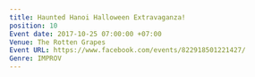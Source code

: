 ```yaml
---
title: Haunted Hanoi Halloween Extravaganza!
position: 10
Event date: 2017-10-25 07:00:00 +07:00
Venue: The Rotten Grapes
Event URL: https://www.facebook.com/events/822918501221427/
Genre: IMPROV
---
```


